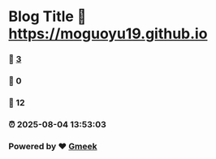 # Blog Title :link: https://moguoyu19.github.io 
### :page_facing_up: [3](https://moguoyu19.github.io/tag.html) 
### :speech_balloon: 0 
### :hibiscus: 12 
### :alarm_clock: 2025-08-04 13:53:03 
### Powered by :heart: [Gmeek](https://github.com/Meekdai/Gmeek)
